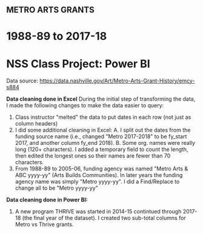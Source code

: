## METRO ARTS GRANTS
# 1988-89 to 2017-18
# NSS Class Project: Power BI

Data source:  https://data.nashville.gov/Art/Metro-Arts-Grant-History/emcy-s884

**Data cleaning done in Excel** 
During the initial step of transforming the data, I made the following changes to make the data easier to query:
1. Class instructor "melted" the data to put dates in each row (not just as column headers)
2. I did some additional cleaning in Excel:
    A. I split out the dates from the funding source name (i.e., changed "Metro 2017-2018" to be fy_start 2017, and another column fy_end 2018).
    B. Some org. names were really long (120+ characters). I added a temporary field to count the length, then edited the longest ones so their names are fewer than 70 characters.
3. From 1988-89 to 2005-06, funding agency was named "Metro Arts & ABC yyyy-yy" (Arts Builds Communities). In later years the funding agency name was simply "Metro yyyy-yy".  I did a Find/Replace to change all to be "Metro yyyy-yy"   


**Data cleaning done in Power BI:**
1. A new program THRIVE was started in 2014-15 contintued through 2017-18 (the final year of the dataset). I created two sub-total columns for Metro vs Thrive grants.


